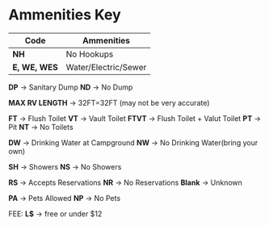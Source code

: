 
**Ammenities Key**
====================================================

Code        | Ammenities
------------|------------
**NH** | No Hookups
**E, WE, WES** |  Water/Electric/Sewer


**DP** -> Sanitary Dump
**ND** -> No Dump

**MAX RV LENGTH** -> 32FT=32FT (may not be very accurate)


**FT** -> Flush Toilet
**VT** -> Vault Toilet
**FTVT** -> Flush Toilet + Valut Toilet
**PT** -> Pit
**NT** -> No Toilets

**DW** -> Drinking Water at Campground
**NW** -> No Drinking Water(bring your own)


**SH** -> Showers
**NS** -> No Showers

**RS** -> Accepts Reservations
**NR** -> No Reservations
**Blank** -> Unknown 


**PA** -> Pets Allowed
**NP** -> No Pets

FEE:
**L$** -> free or under $12


